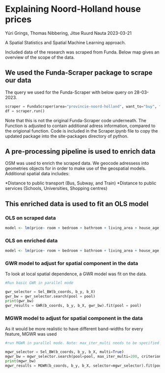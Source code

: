 Explaining Noord-Holland house prices
================
Yúri Grings, Thomas Nibbering, Jitse Ruurd Nauta
2023-03-21

A Spatial Statistics and Spatial Machine Learning approach.

Included data of the research was scraped from Funda. Below map gives an
overview of the scope of the data.

## We used the Funda-Scraper package to scrape our data

The query we used for the Funda-Scraper with below query on 28-03-2023.

``` python
scraper = FundaScraper(area="provincie-noord-holland", want_to="buy", find_past=False, n_pages = 1000)
df = scraper.run()
```

Note that this is not the original Funda-Scraper code underneath. The
Function is adjusted to contain additional adress information, compared
to the origional function. Code is included in the Scraper.ipynb file to
copy the updated package into the site-packages directory of python.

## A pre-processing pipeline is used to enrich data

OSM was used to enrich the scraped data. We geocode adressess into
geometries objects for in order to make use of the geospatial models.
Additional spatial data includes:

*Distance to public transport (Bus, Subway, and Train) *Distance to
public services (Schools, Universities, Shopping centres)

## This enriched data is used to fit an OLS model

### OLS on scraped data

``` r
model <- lm(price~ room + bedroom + bathroom + living_area + house_age, data = funda_data)
```

### OLS on enriched data

``` r
model <- lm(price~ room + bedroom + bathroom + living_area + house_age + bus_dist +subway_dist + train_dist + university_dist + school_dist + mall_dist + supermarket_dist, data = funda_data)
```

### GWR model to adjust for spatial component in the data

To look at local spatial dependence, a GWR model was fit on the data.

``` python
#Run basic GWR in parallel mode

gwr_selector = Sel_BW(b_coords, b_y, b_X)
gwr_bw = gwr_selector.search(pool = pool)
print(gwr_bw)
gwr_results = GWR(b_coords, b_y, b_X, gwr_bw).fit(pool = pool)
```

### MGWR model to adjust for spatial component in the data

As it would be more realistic to have different band-widths for every
feature, MGWR was used

``` python
#run MGWR in parallel mode. Note: max_iter_multi needs to be specified

mgwr_selector = Sel_BW(b_coords, b_y, b_X, multi=True)
mgwr_bw = mgwr_selector.search(pool=pool, max_iter_multi=200, criterion = "AICc") 
print(mgwr_bw)
mgwr_results = MGWR(b_coords, b_y, b_X, selector=mgwr_selector).fit(pool=pool)
```
